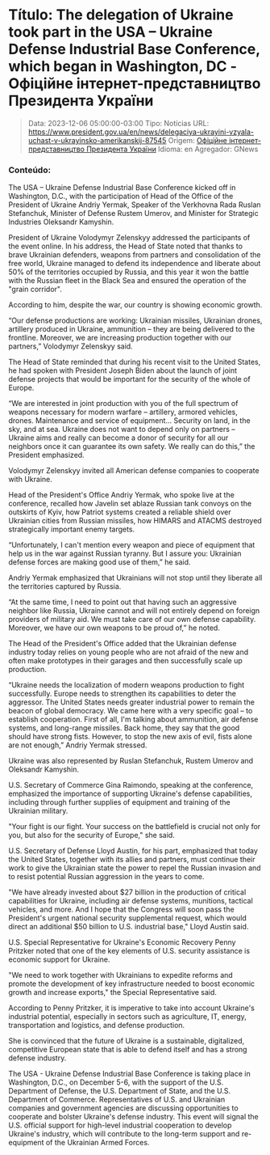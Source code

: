 # Título: The delegation of Ukraine took part in the USA – Ukraine Defense Industrial Base Conference, which began in Washington, DC - Офіційне інтернет-представництво Президента України

>Data: 2023-12-06 05:00:00-03:00
>Tipo: Notícias
>URL: https://www.president.gov.ua/en/news/delegaciya-ukrayini-vzyala-uchast-v-ukrayinsko-amerikanskij-87545
>Origem: [Офіційне інтернет-представництво Президента України](https://www.president.gov.ua)
>Idioma: en
>Agregador: GNews

### Conteúdo:

The USA – Ukraine Defense Industrial Base Conference kicked off in Washington, D.C., with the participation of Head of the Office of the President of Ukraine Andriy Yermak, Speaker of the Verkhovna Rada Ruslan Stefanchuk, Minister of Defense Rustem Umerov, and Minister for Strategic Industries Oleksandr Kamyshin.

President of Ukraine Volodymyr Zelenskyy addressed the participants of the event online. In his address, the Head of State noted that thanks to brave Ukrainian defenders, weapons from partners and consolidation of the free world, Ukraine managed to defend its independence and liberate about 50% of the territories occupied by Russia, and this year it won the battle with the Russian fleet in the Black Sea and ensured the operation of the "grain corridor".

According to him, despite the war, our country is showing economic growth.

“Our defense productions are working: Ukrainian missiles, Ukrainian drones, artillery produced in Ukraine, ammunition – they are being delivered to the frontline. Moreover, we are increasing production together with our partners,” Volodymyr Zelenskyy said.

The Head of State reminded that during his recent visit to the United States, he had spoken with President Joseph Biden about the launch of joint defense projects that would be important for the security of the whole of Europe.

“We are interested in joint production with you of the full spectrum of weapons necessary for modern warfare – artillery, armored vehicles, drones. Maintenance and service of equipment… Security on land, in the sky, and at sea. Ukraine does not want to depend only on partners – Ukraine aims and really can become a donor of security for all our neighbors once it can guarantee its own safety. We really can do this,” the President emphasized.

Volodymyr Zelenskyy invited all American defense companies to cooperate with Ukraine.

Head of the President's Office Andriy Yermak, who spoke live at the conference, recalled how Javelin set ablaze Russian tank convoys on the outskirts of Kyiv, how Patriot systems created a reliable shield over Ukrainian cities from Russian missiles, how HIMARS and ATACMS destroyed strategically important enemy targets.

“Unfortunately, I can't mention every weapon and piece of equipment that help us in the war against Russian tyranny. But I assure you: Ukrainian defense forces are making good use of them,” he said.

Andriy Yermak emphasized that Ukrainians will not stop until they liberate all the territories captured by Russia.

“At the same time, I need to point out that having such an aggressive neighbor like Russia, Ukraine cannot and will not entirely depend on foreign providers of military aid. We must take care of our own defense capability. Moreover, we have our own weapons to be proud of,” he noted.

The Head of the President's Office added that the Ukrainian defense industry today relies on young people who are not afraid of the new and often make prototypes in their garages and then successfully scale up production.

“Ukraine needs the localization of modern weapons production to fight successfully. Europe needs to strengthen its capabilities to deter the aggressor. The United States needs greater industrial power to remain the beacon of global democracy. We came here with a very specific goal – to establish cooperation. First of all, I'm talking about ammunition, air defense systems, and long-range missiles. Back home, they say that the good should have strong fists. However, to stop the new axis of evil, fists alone are not enough,” Andriy Yermak stressed.

Ukraine was also represented by Ruslan Stefanchuk, Rustem Umerov and Oleksandr Kamyshin.

U.S. Secretary of Commerce Gina Raimondo, speaking at the conference, emphasized the importance of supporting Ukraine's defense capabilities, including through further supplies of equipment and training of the Ukrainian military.

"Your fight is our fight. Your success on the battlefield is crucial not only for you, but also for the security of Europe," she said.

U.S. Secretary of Defense Lloyd Austin, for his part, emphasized that today the United States, together with its allies and partners, must continue their work to give the Ukrainian state the power to repel the Russian invasion and to resist potential Russian aggression in the years to come.

"We have already invested about $27 billion in the production of critical capabilities for Ukraine, including air defense systems, munitions, tactical vehicles, and more. And I hope that the Congress will soon pass the President's urgent national security supplemental request, which would direct an additional $50 billion to U.S. industrial base," Lloyd Austin said.

U.S. Special Representative for Ukraine's Economic Recovery Penny Pritzker noted that one of the key elements of U.S. security assistance is economic support for Ukraine.

"We need to work together with Ukrainians to expedite reforms and promote the development of key infrastructure needed to boost economic growth and increase exports," the Special Representative said.

According to Penny Pritzker, it is imperative to take into account Ukraine's industrial potential, especially in sectors such as agriculture, IT, energy, transportation and logistics, and defense production.

She is convinced that the future of Ukraine is a sustainable, digitalized, competitive European state that is able to defend itself and has a strong defense industry.

The USA - Ukraine Defense Industrial Base Conference is taking place in Washington, D.C., on December 5-6, with the support of the U.S. Department of Defense, the U.S. Department of State, and the U.S. Department of Commerce. Representatives of U.S. and Ukrainian companies and government agencies are discussing opportunities to cooperate and bolster Ukraine's defense industry. This event will signal the U.S. official support for high-level industrial cooperation to develop Ukraine's industry, which will contribute to the long-term support and re-equipment of the Ukrainian Armed Forces.
